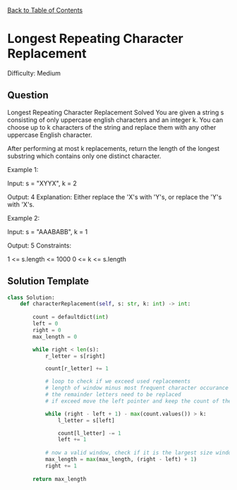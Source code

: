 [Back to Table of Contents](../../README.md)

# Longest Repeating Character Replacement
Difficulty: Medium

## Question
Longest Repeating Character Replacement
Solved 
You are given a string s consisting of only uppercase english characters and an integer k. You can choose up to k characters of the string and replace them with any other uppercase English character.

After performing at most k replacements, return the length of the longest substring which contains only one distinct character.

Example 1:

Input: s = "XYYX", k = 2

Output: 4
Explanation: Either replace the 'X's with 'Y's, or replace the 'Y's with 'X's.

Example 2:

Input: s = "AAABABB", k = 1

Output: 5
Constraints:

1 <= s.length <= 1000
0 <= k <= s.length

## Solution Template
```python
class Solution:
    def characterReplacement(self, s: str, k: int) -> int:
        
        count = defaultdict(int)
        left = 0
        right = 0
        max_length = 0

        while right < len(s):
            r_letter = s[right]

            count[r_letter] += 1

            # loop to check if we exceed used replacements
            # length of window minus most frequent character occurance
            # the remainder letters need to be replaced
            # if exceed move the left pointer and keep the count of the window

            while (right - left + 1) - max(count.values()) > k:
                l_letter = s[left]

                count[l_letter] -= 1
                left += 1
            
            # now a valid window, check if it is the largest size window
            max_length = max(max_length, (right - left) + 1)
            right += 1
        
        return max_length

```
